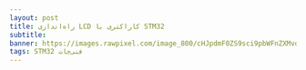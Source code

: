 ```yaml
---
layout: post
title: راه‌اندازی LCD کاراکتری با STM32
subtitle: 
banner: https://images.rawpixel.com/image_800/cHJpdmF0ZS9sci9pbWFnZXMvd2Vic2l0ZS8yMDIzLTA4L3Jhd3BpeGVsb2ZmaWNlNV9pbGx1c3RyYXRpb25fb2ZfZGFya19ibHVlX3NreV9fbWluaW1hbF93YXhfY3JheV82MTE0NDU3Zi0yZTg3LTQ2ZjctYmQ0Ny01NzBhZDMxMDYyMDZfMS5qcGc.jpg
tags: STM32 فنی‌جات
---
```





